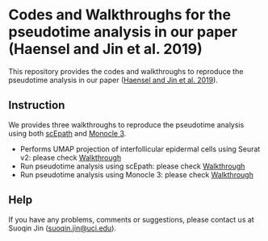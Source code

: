 # Codes and Walkthroughs for the pseudotime analysis in our paper (Haensel and Jin et al. 2019)
This repository provides the codes and walkthroughs to reproduce the pseudotime analysis in our paper ([Haensel and Jin et al. 2019](https://papers.ssrn.com/sol3/papers.cfm?abstract_id=3464652)).

## Instruction

We provides three walkthroughs to reproduce the pseudotime analysis using both [scEpath](https://github.com/sqjin/scEpath) and [Monocle 3](https://cole-trapnell-lab.github.io/monocle3/). 

- Performs UMAP projection of interfollicular epidermal cells using Seurat v2: please check [Walkthrough](https://htmlpreview.github.io/?https://github.com/sqjin/codes_CellReports2019/blob/master/pseudotimeAnalysis_Seurat.html)
- Run pseudotime analysis using scEpath: please check [Walkthrough](https://htmlpreview.github.io/?https://github.com/sqjin/codes_CellReports2019/blob/master/pseudotimeAnalysis_scEpath.html)
- Run pseudotime analysis using Monocle 3: please check [Walkthrough](https://htmlpreview.github.io/?https://github.com/sqjin/codes_CellReports2019/blob/master/pseudotimeAnalysis_Monocl3.html)

## Help
If you have any problems, comments or suggestions, please contact us at Suoqin Jin (suoqin.jin@uci.edu).


